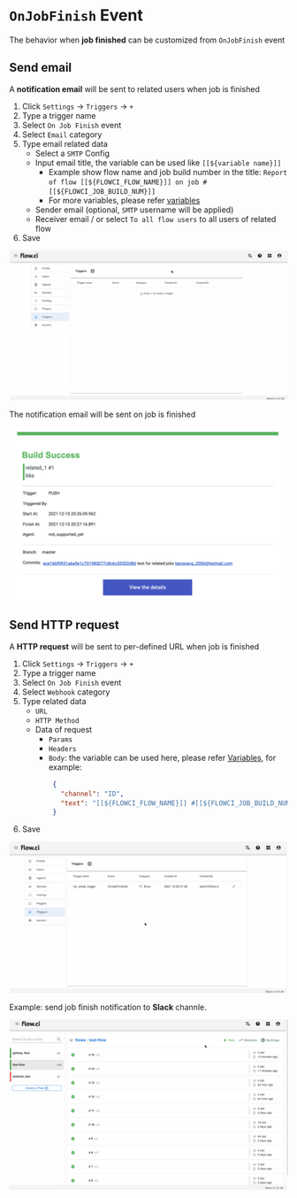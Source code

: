 # `OnJobFinish` Event

The behavior when __job finished__ can be customized from `OnJobFinish` event 

## Send email

A __notification email__ will be sent to related users when job is finished

1. Click `Settings` -> `Triggers` -> `+`
2. Type a trigger name
3. Select `On Job Finish` event
4. Select `Email` category
5. Type email related data
   - Select a `SMTP` Config
   - Input email title, the variable can be used like `[[${variable name}]]` 
     * Example show flow name and job build number in the title: `Report of flow [[${FLOWCI_FLOW_NAME}]] on job # [[${FLOWCI_JOB_BUILD_NUM}]]`
     * For more variables, please refer [variables](en/agents/vars.md) 
   - Sender email (optional, `SMTP` username will be applied)
   - Receiver email / or select `To all flow users` to all users of related flow
6. Save

![create_email_trigger](../../_images/trigger/create_job_finish_email.gif)

The notification email will be sent on job is finished

![email_sample](../../_images/trigger/email_sample.png)


## Send HTTP request

A __HTTP request__ will be sent to per-defined URL when job is finished

1. Click `Settings` -> `Triggers` -> `+`
2. Type a trigger name
3. Select `On Job Finish` event
4. Select `Webhook` category
5. Type related data
   - `URL`
   - `HTTP Method`
   - Data of request
     * `Params`
     * `Headers`
     * `Body`: the variable can be used here, please refer [Variables](en/agents/vars.md), for example:
       ```json
        {
          "channel": "ID",
          "text": "[[${FLOWCI_FLOW_NAME}]] #[[${FLOWCI_JOB_BUILD_NUM}]] is [[${FLOWCI_JOB_STATUS}]] at [[${FLOWCI_JOB_URL}]]"
        }
       ```
6. Save

![create_webhook_trigger](../../_images/trigger/create_job_finish_webhook.gif)


Example: send job finish notification to __Slack__ channle.

![send_webhook_trigger](../../_images/trigger/send_job_finish_webhook.gif)